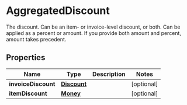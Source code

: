 

# AggregatedDiscount

The discount. Can be an item- or invoice-level discount, or both. Can be applied as a percent or amount. If you provide both amount and percent, amount takes precedent.

## Properties

| Name | Type | Description | Notes |
|------------ | ------------- | ------------- | -------------|
|**invoiceDiscount** | [**Discount**](Discount.md) |  |  [optional] |
|**itemDiscount** | [**Money**](Money.md) |  |  [optional] |




